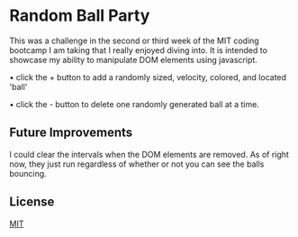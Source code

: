 
# Random Ball Party

This was a challenge in the second or third week of the MIT coding bootcamp I am taking that I really enjoyed diving into.  It is intended to showcase my ability to manipulate DOM elements using javascript.

• click the + button to add a randomly sized, velocity, colored, and located 'ball'

• click the - button to delete one randomly generated ball at a time.

## Future Improvements

I could clear the intervals when the DOM elements are removed.  As of right now, they just run regardless of whether or not you can see the balls bouncing.


## License

[MIT](https://choosealicense.com/licenses/mit/)

